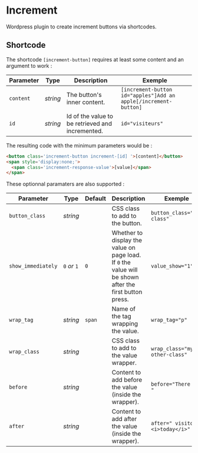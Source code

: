 # Increment
Wordpress plugin to create increment buttons via shortcodes.

## Shortcode
The shortcode `[increment-button]` requires at least some content and an argument to work :

| Parameter | Type     | Description                                      | Exemple                                                         |
| --------- | -------- | ------------------------------------------------ | --------------------------------------------------------------- |
| `content` | *string* | The button's inner content.                      | `[increment-button id="apples"]Add an apple[/increment-button]` |
| `id`      | *string* | Id of the value to be retrieved and incremented. | `id="visiteurs"`                                                |

The resulting code with the minimum parameters would be :
```html
<button class='increment-button increment-[id] '>[content]</button>
<span style='display:none;'>
  <span class='increment-response-value'>[value]</span>
</span>
```

These optionnal paramaters are also supported :

| Parameter          | Type         | Default | Description                                                                                             | Exemple                          |
| ------------------ | ------------ | ------- | ------------------------------------------------------------------------------------------------------- | -------------------------------- |
| `button_class`     | *string*     |         | CSS class to add to the button.                                                                         | `button_class="my-class"`        |
| `show_immediately` | `0` *or* `1` | `0`     | Whether to display the value on page load. If `0` the value will be shown after the first button press. | `value_show="1"`                 |
| `wrap_tag`         | *string*     | `span`  | Name of the tag wrapping the value.                                                                     | `wrap_tag="p"`                   |
| `wrap_class`       | *string*     |         | CSS class to add to the value wrapper.                                                                  | `wrap_class="my-other-class"`    |
| `before`           | *string*     |         | Content to add before the value (inside the wrapper).                                                   | `before="There was "`            |
| `after`            | *string*     |         | Content to add after the value (inside the wrapper).                                                    | `after=" visitors <i>today</i>"` |
